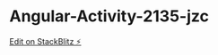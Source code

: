 # Angular-Activity-2135-jzc

[Edit on StackBlitz ⚡️](https://stackblitz.com/edit/lab-activity-2-vu8dbq)